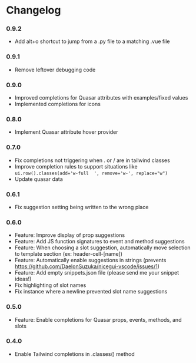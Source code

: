 # Changelog

### 0.9.2

- Add alt+o shortcut to jump from a .py file to a matching .vue file

### 0.9.1

- Remove leftover debugging code
  
### 0.9.0

- Improved completions for Quasar attributes with examples/fixed values
- Implemented completions for icons

### 0.8.0

- Implement Quasar attribute hover provider

### 0.7.0

- Fix completions not triggering when . or / are in tailwind classes
- Improve completion rules to support situations like `ui.row().classes(add='w-full  ', remove='w-', replace="w")`
- Update quasar data

### 0.6.1

- Fix suggestion setting being written to the wrong place

### 0.6.0

- Feature: Improve display of prop suggestions
- Feature: Add JS function signatures to event and method suggestions
- Feature: When choosing a slot suggestion, automatically move selection to template section (ex: header-cell-[name])
- Feature: Automatically enable suggestions in strings (prevents https://github.com/DaelonSuzuka/nicegui-vscode/issues/1)
- Feature: Add empty snippets.json file (please send me your snippet ideas!)
- Fix highlighting of slot names
- Fix instance where a newline prevented slot name suggestions
  
### 0.5.0

- Feature: Enable completions for Quasar props, events, methods, and slots

### 0.4.0

- Enable Tailwind completions in .classes() method
